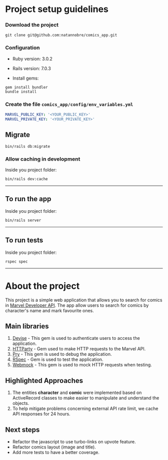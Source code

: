 # Project setup guidelines
### Download the project
```shell
git clone git@github.com:natannobre/comics_app.git
```
### Configuration
  - Ruby version: 3.0.2
  - Rails version: 7.0.3

  - Install gems:
```shell
gem install bundler
bundle install
```
### Create the file `comics_app/config/env_variables.yml`
```yaml
MARVEL_PUBLIC_KEY: '<YOUR_PUBLIC_KEY>'
MARVEL_PRIVATE_KEY: '<YOUR_PRIVATE_KEY>'
```
## Migrate
```shell
bin/rails db:migrate
```
### Allow caching in development
Inside you project folder:
```shell
bin/rails dev:cache
```
---
## To run the app
Inside you project folder:
```shell
bin/rails server
```
---
## To run tests
Inside you project folder:
```shell
rspec spec
```
---
# About the project
This project is a simple web application that allows you to search for comics in [Marvel Developer API](https://developer.marvel.com/). The app allow users to search for comics by character's name and mark favourite ones.

## Main libraries
1. [Devise](https://github.com/heartcombo/devise) - This gem is used to authenticate users to access the application.
2. [HTTParty](https://github.com/jnunemaker/httparty) - Gem used to make HTTP requests to the Marvel API.
3. [Pry](http://pry.github.io/) - This gem is used to debug the application.
4. [RSpec](https://github.com/rspec/rspec-rails) - Gem is used to test the application.
5. [Webmock](https://github.com/bblimke/webmock) - This gem is used to mock HTTP requests when testing.

## Highlighted Approaches
1. The entities __character__ and __comic__ were implemented based on ActiveRecord classes to make easier to manipulate and understand the objects.
2. To help mitigate problems concerning external API rate limit, we cache API responses for 24 hours.

## Next steps
- Refactor the javascript to use turbo-links on upvote feature.
- Refactor comics layout (image and title).
- Add more tests to have a better coverage.